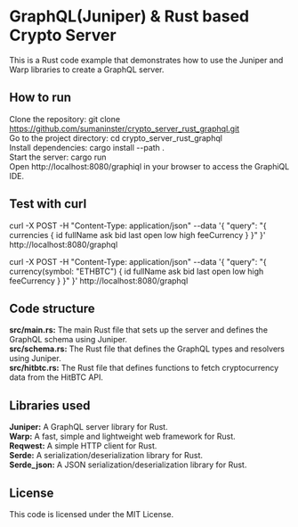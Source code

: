 # GraphQL(Juniper) & Rust based Crypto Server

This is a Rust code example that demonstrates how to use the Juniper and Warp libraries to create a GraphQL server.

## How to run

Clone the repository: git clone https://github.com/sumaninster/crypto_server_rust_graphql.git  
Go to the project directory: cd crypto_server_rust_graphql  
Install dependencies: cargo install --path .  
Start the server: cargo run  
Open http://localhost:8080/graphiql in your browser to access the GraphiQL IDE.  

## Test with curl

curl -X POST -H "Content-Type: application/json" --data '{ "query": "{ currencies { id fullName ask bid last open low high feeCurrency } }" }' http://localhost:8080/graphql

curl -X POST -H "Content-Type: application/json" --data '{ "query": "{ currency(symbol: \"ETHBTC\") { id fullName ask bid last open low high feeCurrency } }" }' http://localhost:8080/graphql


## Code structure

**src/main.rs:** The main Rust file that sets up the server and defines the GraphQL schema using Juniper.  
**src/schema.rs:** The Rust file that defines the GraphQL types and resolvers using Juniper.  
**src/hitbtc.rs:** The Rust file that defines functions to fetch cryptocurrency data from the HitBTC API.  

## Libraries used

**Juniper:** A GraphQL server library for Rust.  
**Warp:** A fast, simple and lightweight web framework for Rust.  
**Reqwest:** A simple HTTP client for Rust.  
**Serde:** A serialization/deserialization library for Rust.  
**Serde_json:** A JSON serialization/deserialization library for Rust.  

## License

This code is licensed under the MIT License.  